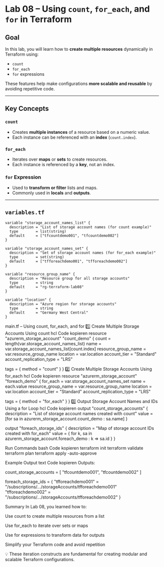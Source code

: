 # Lab 08 – Using `count`, `for_each`, and `for` in Terraform

## Goal

In this lab, you will learn how to **create multiple resources** dynamically in Terraform using:  
- `count`  
- `for_each`  
- `for` expressions  

These features help make configurations **more scalable and reusable** by avoiding repetitive code.

---

## Key Concepts

### `count`
- Creates **multiple instances** of a resource based on a numeric value.  
- Each instance can be referenced with an **index** (`count.index`).

### `for_each`
- Iterates over **maps** or **sets** to create resources.  
- Each instance is referenced by a **key**, not an index.

### `for` Expression
- Used to **transform or filter** lists and maps.  
- Commonly used in **locals** and **outputs**.

---

## `variables.tf`

```hcl
variable "storage_account_names_list" {
  description = "List of storage account names (for count example)"
  type        = list(string)
  default     = ["tfcountdemo001", "tfcountdemo002"]
}

variable "storage_account_names_set" {
  description = "Set of storage account names (for for_each example)"
  type        = set(string)
  default     = ["tfforeachdemo001", "tfforeachdemo002"]
}

variable "resource_group_name" {
  description = "Resource group for all storage accounts"
  type        = string
  default     = "rg-terraform-lab08"
}

variable "location" {
  description = "Azure region for storage accounts"
  type        = string
  default     = "Germany West Central"
}
````
main.tf – Using count, for_each, and for
1️⃣ Create Multiple Storage Accounts Using count
hcl
Code kopieren
resource "azurerm_storage_account" "count_demo" {
  count                    = length(var.storage_account_names_list)
  name                     = var.storage_account_names_list[count.index]
  resource_group_name      = var.resource_group_name
  location                 = var.location
  account_tier             = "Standard"
  account_replication_type = "LRS"

  tags = {
    method = "count"
  }
}
2️⃣ Create Multiple Storage Accounts Using for_each
hcl
Code kopieren
resource "azurerm_storage_account" "foreach_demo" {
  for_each                 = var.storage_account_names_set
  name                     = each.value
  resource_group_name      = var.resource_group_name
  location                 = var.location
  account_tier             = "Standard"
  account_replication_type = "LRS"

  tags = {
    method = "for_each"
  }
}
3️⃣ Output Storage Account Names and IDs Using a for Loop
hcl
Code kopieren
output "count_storage_accounts" {
  description = "List of storage account names created with count"
  value       = [for sa in azurerm_storage_account.count_demo : sa.name]
}

output "foreach_storage_ids" {
  description = "Map of storage account IDs created with for_each"
  value       = { for k, sa in azurerm_storage_account.foreach_demo : k => sa.id }
}

Run Commands
bash
Code kopieren
terraform init
terraform validate
terraform plan
terraform apply -auto-approve

Example Output
text
Code kopieren
Outputs:

count_storage_accounts = [
  "tfcountdemo001",
  "tfcountdemo002"
]

foreach_storage_ids = {
  "tfforeachdemo001" = "/subscriptions/.../storageAccounts/tfforeachdemo001"
  "tfforeachdemo002" = "/subscriptions/.../storageAccounts/tfforeachdemo002"
}

Summary
In Lab 08, you learned how to:

Use count to create multiple resources from a list

Use for_each to iterate over sets or maps

Use for expressions to transform data for outputs

Simplify your Terraform code and avoid repetition

💡 These iteration constructs are fundamental for creating modular and scalable Terraform configurations.